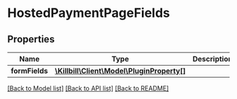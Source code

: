 # HostedPaymentPageFields

## Properties
Name | Type | Description | Notes
------------ | ------------- | ------------- | -------------
**formFields** | [**\Killbill\Client\Model\PluginProperty[]**](PluginProperty.md) |  | [optional] 

[[Back to Model list]](../README.md#documentation-for-models) [[Back to API list]](../README.md#documentation-for-api-endpoints) [[Back to README]](../README.md)

